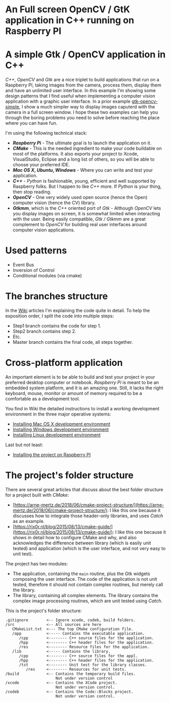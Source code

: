 # An Full screen OpenCV / GtK application in C++ running on Raspberry PI
# A simple Gtk / OpenCV application in C++

_C++_, _OpenCV_ and _Gtk_ are a nice triplet to build applications that run on a Raspberry PI, taking images from the camera, process them, display them and have an unlimited user interface. In this example I'm showing some design patterns that I find useful when implementing a computer vision application with a graphic user interface. In a prior example [gtk-opencv-simple](https://github.com/raspberry-cpp-tutorials/gtk-opencv-simple), I show a much simpler way to display images caputerd with the camera in a full screen window. I hope these two examples can help you through the boring problems you need to solve before reaching the place where you can have fun.

I'm using the following technical stack:

* **_Raspberry Pi_** - The ultimate goal is to launch the application on it.
* **_CMake_** - This is the needed ingredient to make your code buildable on most of the platforms. It also exports your project to  Xcode, VisualStudio, Eclipse and a long list of others, so you will be able to choose your preferred IDE.
* **_Mac OS X_, _Ubuntu_, _Windows_** - Where you can write and test your application.
* **_C++_** - _Python_ is fashionable, young, efficient and well supported by Raspberry folks. But I happen to like _C++_ more. If _Python_ is your thing, then stop reading.
* **_OpenCV_** - One very widely used open source (hence the Open) computer vision (hence the CV) library.
* **_Gtkmm_**, which is the _C++_ oriented port of _Gtk_ - Although _OpenCV_ lets you display images on screen, it is somewhat limited when interacting with the user. Being easily compatible, _Gtk / Gtkmm_ are a great complement to _OpenCV_ for building real user interfaces around computer vision applications.

# Used patterns
- Event Bus
- Inversion of Control
- Conditional modules (via cmake)

# The branches structure
In the [Wiki](https://github.com/raspberry-cpp-tutorials/gtk-opencv-patterns/wiki) articles I'm explaining the code quite in detail. To help the exposition order, I split the code into multiple steps:
- Step1 branch contains the code for step 1.
- Step2 branch contains step 2.
- Etc.
- Master branch contains the final code, all steps together.

# Cross-platform application
An important element is to be able to build and test your project in your preferred desktop computer or notebook. _Raspberry Pi_ is meant to be an embedded system platform, and it is an amazing one. Still, it lacks the right keyboard, mouse, monitor or amount of memory required to be a comfortable as a development tool.

You find in Wiki the detailed instructions to install a working development environment in the three major operative systems:

* [Installing Mac OS X development environment](https://github.com/raspberry-cpp-tutorials/gtk-opencv-simple/wiki/Mac-OS-X-development-environment)
* [Installing Windows development environment](https://github.com/raspberry-cpp-tutorials/gtk-opencv-simple/wiki/Windows-development-environment)
* [Installing Linux development environment](https://github.com/raspberry-cpp-tutorials/gtk-opencv-simple/wiki/Linux-development-environment)

Last but not least:

* [Installing the project on Raspberry PI](https://github.com/raspberry-cpp-tutorials/gtk-opencv-simple/wiki/Installing-on-Raspberry-PI)

# The project's folder structure

There are several great articles that discuss about the best folder structure for a project built with _CMake_:

 * [https://arne-mertz.de/2018/06/cmake-project-structure/](https://arne-mertz.de/2018/06/cmake-project-structure/): I like this one because it discusses how to integrate those header-only libraries, and uses _Catch_ as an example.
 * [https://rix0r.nl/blog/2015/08/13/cmake-guide/](https://rix0r.nl/blog/2015/08/13/cmake-guide/): I like this one because it shows in detail how to configure CMake and why, and also acknowledges the difference between library (which is easily unit tested) and application (which is the user interface, and not very easy to unit test).

The project has two modules:
- The application, containing the ``main`` routine, plus the Gtk widgets composing the user interface. The code of the application is not unit tested, therefore it should not contain complex routines, but merely call the library.
- The library, containing all complex elements. The library contains the complex image processing routines, which are unit tested using _Catch_.

This is the project's folder structure:

```
.gitignore        <-- Ignore xcode, codeb, build folders.
/src              <-- All sources are here
   CMakeList.txt  <--- The top CMake configuration file.
   /app           <----- Contains the executable application.
      /cpp        <-------- C++ source files for the application.
      /hpp        <-------- C++ header files for the application.
      /res        <-------- Resource files for the application.
   /lib           <----- Contains the library.
      /cpp        <-------- C++ source files for the appl.
      /hpp        <-------- C++ header files for the application.
      /tst        <-------- Unit test for the library classes.
         /res     <-------- Resources for unit tests.
/build            <-- Contains the temporary build files. 
                      Not under version control
/xcode            <-- Contains the XCode project.
                      Not under version control.
/codeb            <-- Contains the Code::Blocks project. 
                      Not under version control. 
```
